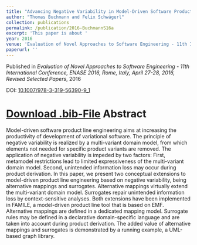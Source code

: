 ```yaml
---
title: "Advancing Negative Variability in Model-Driven Software Product Line Engineering"
author: "Thomas Buchmann and Felix Schwägerl"
collection: publications
permalink: /publication/2016-BuchmannS16a
excerpt: 'This paper is about '
year: 2016
venue: 'Evaluation of Novel Approaches to Software Engineering - 11th International Conference, ENASE 2016, Rome, Italy, April 27-28, 2016, Revised Selected Papers'
paperurl: ''
---
```


Published in *Evaluation of Novel Approaches to Software Engineering - 11th International Conference, ENASE 2016, Rome, Italy, April 27-28, 2016, Revised Selected Papers*, 2016

DOI: [10.1007/978-3-319-56390-9_1](https://doi.org/10.1007/978-3-319-56390-9_1)

[Download .bib-File](http://tbuchmann.github.io/files/BuchmannS16a.bib)
Abstract
=====

Model-driven software product line engineering aims at increasing the productivity of development of variational software. The principle of negative variability is realized by a multi-variant domain model, from which elements not needed for specific product variants are removed. The application of negative variability is impeded by two factors: First, metamodel restrictions lead to limited expressiveness of the multi-variant domain model. Second, unintended information loss may occur during product derivation. In this paper, we present two conceptual extensions to model-driven product line engineering based on negative variability, being alternative mappings and surrogates. Alternative mappings virtually extend the multi-variant domain model. Surrogates repair unintended information loss by context-sensitive analyses. Both extensions have been implemented in FAMILE, a model-driven product line tool that is based on EMF. Alternative mappings are defined in a dedicated mapping model. Surrogate rules may be defined in a declarative domain-specific language and are taken into account during product derivation. The added value of alternative mappings and surrogates is demonstrated by a running example, a UML-based graph library.